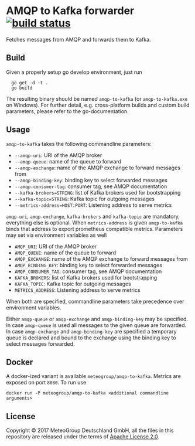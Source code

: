 AMQP to Kafka forwarder [![build status](https://travis-ci.org/MeteoGroup/amqp-to-kafka.svg)](https://travis-ci.org/MeteoGroup/amqp-to-kafka)
=======================

Fetches messages from AMQP and forwards them to Kafka.

 ## Build

Given a properly setup go develop environment, just run

```
  go get -d -t .
  go build
```

The resulting binary should be named `amqp-to-kafka` (or `amqp-to-kafka.exe`
on Windows). For further detail, e.g. cross-platform builds and custom build
parameters, please refer to the go-documentation.


## Usage

`amqp-to-kafka` takes the following commandline parameters:

  - `--amqp-uri`: URI of the AMQP broker
  - `--amqp-queue`: name of the queue to forward
  - `--amqp-exchange`: name of the AMQP exchange to forward messages from
  - `--amqp-binding-key`: binding key to select forwarded messages
  - `--amqp-consumer-tag`: consumer tag, see AMQP documentation
  - `--kafka-brokers=STRING`: list of Kafka brokers used for bootstrapping
  - `--kafka-topic=STRING`: Kafka topic for outgoing messages
  - `--metrics-address=HOST:PORT`: Listening address to serve metrics

`amqp-uri`, `amqp-exchange`, `kafka-brokers` and `kafka-topic` are mandatory,
everything else is optional. When `metrics-address` is given `amqp-to-kafka`
binds that address to export prometheus compatible metrics. Parameters may set
via environment variables as well

  - `AMQP_URI`: URI of the AMQP broker
  - `AMQP_QUEUE`: name of the queue to forward
  - `AMQP_EXCHANGE`: name of the AMQP exchange to forward messages from
  - `AMQP_BINDING_KEY`: binding key to select forwarded messages
  - `AMQP_CONSUMER_TAG`: consumer tag, see AMQP documentation
  - `KAFKA_BROKERS`: list of Kafka brokers used for bootstrapping
  - `KAFKA_TOPIC`: Kafka topic for outgoing messages
  - `METRICS_ADDRESS`: Listening address to serve metrics

When both are specified, commandline parameters take
precedence over environment variables.

Either `amqp-queue` or `amqp-exchange` and `amqp-binding-key` may be specified.
In case `amqp-queue` is used all messages to the given queue are forwarded.
In case `amqp-exchange` and `amqp-binding-key` are specified a temporary queue
is declared and bound to the exchange using the binding key to select messages
forwarded.


## Docker

A docker-ized variant is available `meteogroup/amqp-to-kafka`. Metrics are
exposed on port `8080`. To run use

```
docker run -P meteogroup/amqp-to-kafka <additional commandline arguments>
```


## License

Copyright © 2017 MeteoGroup Deutschland GmbH,
all the files in this repository are released under the terms of
[Apache License 2.0](http://www.apache.org/licenses/LICENSE-2.0).
